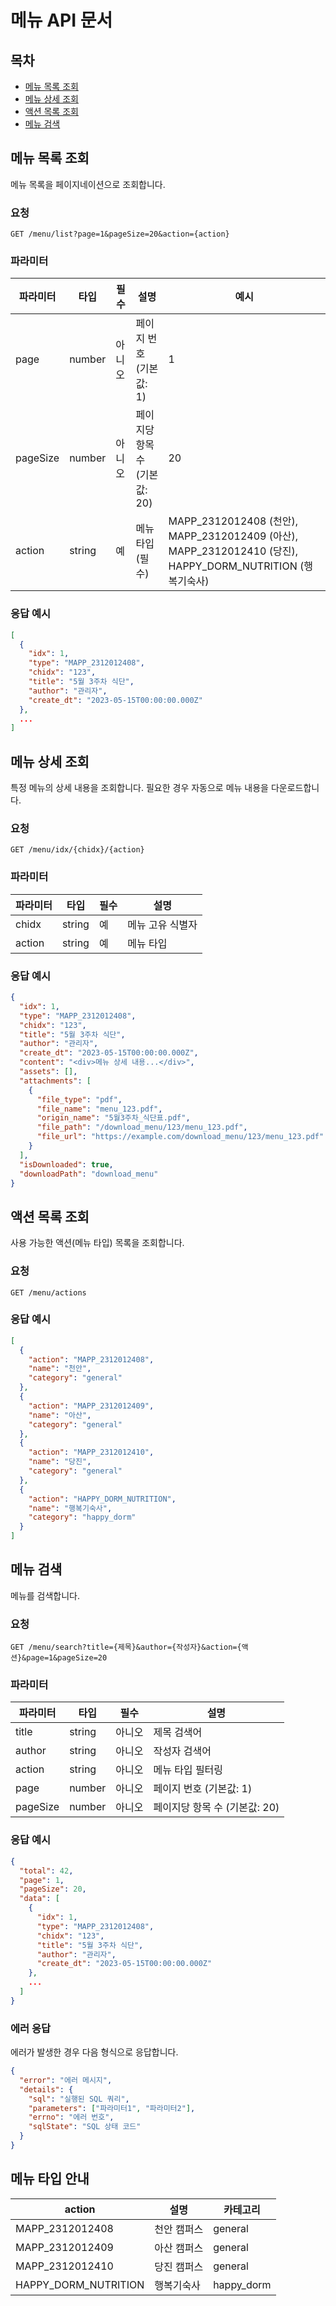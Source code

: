 # 메뉴 API 문서

## 목차
- [메뉴 목록 조회](#메뉴-목록-조회)
- [메뉴 상세 조회](#메뉴-상세-조회)
- [액션 목록 조회](#액션-목록-조회)
- [메뉴 검색](#메뉴-검색)

## 메뉴 목록 조회

메뉴 목록을 페이지네이션으로 조회합니다.

### 요청

```
GET /menu/list?page=1&pageSize=20&action={action}
```

### 파라미터

| 파라미터 | 타입 | 필수 | 설명 | 예시 |
|---------|------|------|------|------|
| page | number | 아니오 | 페이지 번호 (기본값: 1) | 1 |
| pageSize | number | 아니오 | 페이지당 항목 수 (기본값: 20) | 20 |
| action | string | 예 | 메뉴 타입 (필수) | MAPP_2312012408 (천안), MAPP_2312012409 (아산), MAPP_2312012410 (당진), HAPPY_DORM_NUTRITION (행복기숙사) |

### 응답 예시

```json
[
  {
    "idx": 1,
    "type": "MAPP_2312012408",
    "chidx": "123",
    "title": "5월 3주차 식단",
    "author": "관리자",
    "create_dt": "2023-05-15T00:00:00.000Z"
  },
  ...
]
```

## 메뉴 상세 조회

특정 메뉴의 상세 내용을 조회합니다. 필요한 경우 자동으로 메뉴 내용을 다운로드합니다.

### 요청

```
GET /menu/idx/{chidx}/{action}
```

### 파라미터

| 파라미터 | 타입 | 필수 | 설명 |
|---------|------|------|------|
| chidx | string | 예 | 메뉴 고유 식별자 |
| action | string | 예 | 메뉴 타입 |

### 응답 예시

```json
{
  "idx": 1,
  "type": "MAPP_2312012408",
  "chidx": "123",
  "title": "5월 3주차 식단",
  "author": "관리자",
  "create_dt": "2023-05-15T00:00:00.000Z",
  "content": "<div>메뉴 상세 내용...</div>",
  "assets": [],
  "attachments": [
    {
      "file_type": "pdf",
      "file_name": "menu_123.pdf",
      "origin_name": "5월3주차_식단표.pdf",
      "file_path": "/download_menu/123/menu_123.pdf",
      "file_url": "https://example.com/download_menu/123/menu_123.pdf"
    }
  ],
  "isDownloaded": true,
  "downloadPath": "download_menu"
}
```

## 액션 목록 조회

사용 가능한 액션(메뉴 타입) 목록을 조회합니다.

### 요청

```
GET /menu/actions
```

### 응답 예시

```json
[
  {
    "action": "MAPP_2312012408",
    "name": "천안",
    "category": "general"
  },
  {
    "action": "MAPP_2312012409",
    "name": "아산",
    "category": "general"
  },
  {
    "action": "MAPP_2312012410",
    "name": "당진",
    "category": "general"
  },
  {
    "action": "HAPPY_DORM_NUTRITION",
    "name": "행복기숙사",
    "category": "happy_dorm"
  }
]
```

## 메뉴 검색

메뉴를 검색합니다.

### 요청

```
GET /menu/search?title={제목}&author={작성자}&action={액션}&page=1&pageSize=20
```

### 파라미터

| 파라미터 | 타입 | 필수 | 설명 |
|---------|------|------|------|
| title | string | 아니오 | 제목 검색어 |
| author | string | 아니오 | 작성자 검색어 |
| action | string | 아니오 | 메뉴 타입 필터링 |
| page | number | 아니오 | 페이지 번호 (기본값: 1) |
| pageSize | number | 아니오 | 페이지당 항목 수 (기본값: 20) |

### 응답 예시

```json
{
  "total": 42,
  "page": 1,
  "pageSize": 20,
  "data": [
    {
      "idx": 1,
      "type": "MAPP_2312012408",
      "chidx": "123",
      "title": "5월 3주차 식단",
      "author": "관리자",
      "create_dt": "2023-05-15T00:00:00.000Z"
    },
    ...
  ]
}
```

### 에러 응답

에러가 발생한 경우 다음 형식으로 응답합니다.

```json
{
  "error": "에러 메시지",
  "details": {
    "sql": "실행된 SQL 쿼리",
    "parameters": ["파라미터1", "파라미터2"],
    "errno": "에러 번호",
    "sqlState": "SQL 상태 코드"
  }
}
```

## 메뉴 타입 안내

| action | 설명 | 카테고리 |
|--------|------|----------|
| MAPP_2312012408 | 천안 캠퍼스 | general |
| MAPP_2312012409 | 아산 캠퍼스 | general |
| MAPP_2312012410 | 당진 캠퍼스 | general |
| HAPPY_DORM_NUTRITION | 행복기숙사 | happy_dorm |
